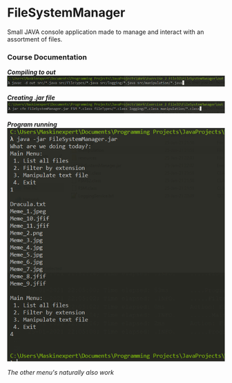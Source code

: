 # FileSystemManager

Small JAVA console application made to manage and interact with an assortment of files. 

### Course Documentation

***Compiling to out***
![compiling to out](https://github.com/Maskinexpert/FileSystemManager/blob/main/screenshots/Screenshot%202021-01-25%20221225.png?raw=true)

***Creating .jar file***
![jar Showcase](https://github.com/Maskinexpert/FileSystemManager/blob/main/screenshots/Screenshot%202021-01-25%20221140.png?raw=true)

***Program running***
![Running Program](https://github.com/Maskinexpert/FileSystemManager/blob/main/screenshots/Screenshot%202021-01-25%20221003.png?raw=true)

*The other menu's naturally also work*
